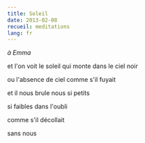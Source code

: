 ```yaml
---
title: Soleil
date: 2013-02-08
recueil: meditations
lang: fr
---
```


*à Emma*

et l'on voit le soleil
qui monte dans le ciel noir

ou l'absence de ciel
comme s'il fuyait

et il nous brule
nous si petits

si faibles
dans l'oubli

comme s'il décollait

sans nous
